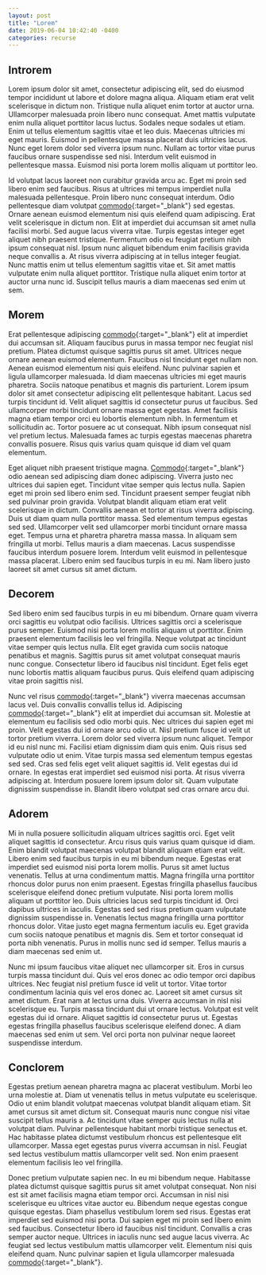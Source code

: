 ```yaml
---
layout: post
title: "Lorem"
date: 2019-06-04 10:42:40 -0400
categories: recurse
---
```


## Introrem

Lorem ipsum dolor sit amet, consectetur adipiscing elit, sed do eiusmod tempor incididunt ut labore et dolore magna aliqua. Aliquam etiam erat velit scelerisque in dictum non. Tristique nulla aliquet enim tortor at auctor urna. Ullamcorper malesuada proin libero nunc consequat. Amet mattis vulputate enim nulla aliquet porttitor lacus luctus. Sodales neque sodales ut etiam. Enim ut tellus elementum sagittis vitae et leo duis. Maecenas ultricies mi eget mauris. Euismod in pellentesque massa placerat duis ultricies lacus. Nunc eget lorem dolor sed viverra ipsum nunc. Nullam ac tortor vitae purus faucibus ornare suspendisse sed nisi. Interdum velit euismod in pellentesque massa. Euismod nisi porta lorem mollis aliquam ut porttitor leo.

Id volutpat lacus laoreet non curabitur gravida arcu ac. Eget mi proin sed libero enim sed faucibus. Risus at ultrices mi tempus imperdiet nulla malesuada pellentesque. Proin libero nunc consequat interdum. Odio pellentesque diam volutpat [commodo](https://cdn-blog.adafruit.com/uploads/2019/01/Untitled-17.png){:target="_blank"} sed egestas. Ornare aenean euismod elementum nisi quis eleifend quam adipiscing. Erat velit scelerisque in dictum non. Elit at imperdiet dui accumsan sit amet nulla facilisi morbi. Sed augue lacus viverra vitae. Turpis egestas integer eget aliquet nibh praesent tristique. Fermentum odio eu feugiat pretium nibh ipsum consequat nisl. Ipsum nunc aliquet bibendum enim facilisis gravida neque convallis a. At risus viverra adipiscing at in tellus integer feugiat. Nunc mattis enim ut tellus elementum sagittis vitae et. Sit amet mattis vulputate enim nulla aliquet porttitor. Tristique nulla aliquet enim tortor at auctor urna nunc id. Suscipit tellus mauris a diam maecenas sed enim ut sem.

## Morem

Erat pellentesque adipiscing [commodo](https://5.imimg.com/data5/QR/IM/MY-30745057/ceramic-commode-western-toilet-500x500.jpg){:target="_blank"} elit at imperdiet dui accumsan sit. Aliquam faucibus purus in massa tempor nec feugiat nisl pretium. Platea dictumst quisque sagittis purus sit amet. Ultrices neque ornare aenean euismod elementum. Faucibus nisl tincidunt eget nullam non. Aenean euismod elementum nisi quis eleifend. Nunc pulvinar sapien et ligula ullamcorper malesuada. Id diam maecenas ultricies mi eget mauris pharetra. Sociis natoque penatibus et magnis dis parturient. Lorem ipsum dolor sit amet consectetur adipiscing elit pellentesque habitant. Lacus sed turpis tincidunt id. Velit aliquet sagittis id consectetur purus ut faucibus. Sed ullamcorper morbi tincidunt ornare massa eget egestas. Amet facilisis magna etiam tempor orci eu lobortis elementum nibh. In fermentum et sollicitudin ac. Tortor posuere ac ut consequat. Nibh ipsum consequat nisl vel pretium lectus. Malesuada fames ac turpis egestas maecenas pharetra convallis posuere. Risus quis varius quam quisque id diam vel quam elementum.

Eget aliquet nibh praesent tristique magna. [Commodo](https://i.redd.it/q4ot3z258pp01.jpg){:target="_blank"} odio aenean sed adipiscing diam donec adipiscing. Viverra justo nec ultrices dui sapien eget. Tincidunt vitae semper quis lectus nulla. Sapien eget mi proin sed libero enim sed. Tincidunt praesent semper feugiat nibh sed pulvinar proin gravida. Volutpat blandit aliquam etiam erat velit scelerisque in dictum. Convallis aenean et tortor at risus viverra adipiscing. Duis ut diam quam nulla porttitor massa. Sed elementum tempus egestas sed sed. Ullamcorper velit sed ullamcorper morbi tincidunt ornare massa eget. Tempus urna et pharetra pharetra massa massa. In aliquam sem fringilla ut morbi. Tellus mauris a diam maecenas. Lacus suspendisse faucibus interdum posuere lorem. Interdum velit euismod in pellentesque massa placerat. Libero enim sed faucibus turpis in eu mi. Nam libero justo laoreet sit amet cursus sit amet dictum.

## Decorem

Sed libero enim sed faucibus turpis in eu mi bibendum. Ornare quam viverra orci sagittis eu volutpat odio facilisis. Ultrices sagittis orci a scelerisque purus semper. Euismod nisi porta lorem mollis aliquam ut porttitor. Enim praesent elementum facilisis leo vel fringilla. Neque volutpat ac tincidunt vitae semper quis lectus nulla. Elit eget gravida cum sociis natoque penatibus et magnis. Sagittis purus sit amet volutpat consequat mauris nunc congue. Consectetur libero id faucibus nisl tincidunt. Eget felis eget nunc lobortis mattis aliquam faucibus purus. Quis eleifend quam adipiscing vitae proin sagittis nisl.

Nunc vel risus [commodo](https://drdudsdicta.files.wordpress.com/2014/11/commodus.jpg){:target="_blank"} viverra maecenas accumsan lacus vel. Duis convallis convallis tellus id. Adipiscing [commodo](https://media1.giphy.com/media/xwCNyTVdfgM6Y/giphy.gif){:target="_blank"} elit at imperdiet dui accumsan sit. Molestie at elementum eu facilisis sed odio morbi quis. Nec ultrices dui sapien eget mi proin. Velit egestas dui id ornare arcu odio ut. Nisl pretium fusce id velit ut tortor pretium viverra. Lorem dolor sed viverra ipsum nunc aliquet. Tempor id eu nisl nunc mi. Facilisi etiam dignissim diam quis enim. Quis risus sed vulputate odio ut enim. Vitae turpis massa sed elementum tempus egestas sed sed. Cras sed felis eget velit aliquet sagittis id. Velit egestas dui id ornare. In egestas erat imperdiet sed euismod nisi porta. At risus viverra adipiscing at. Interdum posuere lorem ipsum dolor sit. Quam vulputate dignissim suspendisse in. Blandit libero volutpat sed cras ornare arcu dui.

## Adorem

Mi in nulla posuere sollicitudin aliquam ultrices sagittis orci. Eget velit aliquet sagittis id consectetur. Arcu risus quis varius quam quisque id diam. Enim blandit volutpat maecenas volutpat blandit aliquam etiam erat velit. Libero enim sed faucibus turpis in eu mi bibendum neque. Egestas erat imperdiet sed euismod nisi porta lorem mollis. Purus sit amet luctus venenatis. Tellus at urna condimentum mattis. Magna fringilla urna porttitor rhoncus dolor purus non enim praesent. Egestas fringilla phasellus faucibus scelerisque eleifend donec pretium vulputate. Nisi porta lorem mollis aliquam ut porttitor leo. Duis ultricies lacus sed turpis tincidunt id. Orci dapibus ultrices in iaculis. Egestas sed sed risus pretium quam vulputate dignissim suspendisse in. Venenatis lectus magna fringilla urna porttitor rhoncus dolor. Vitae justo eget magna fermentum iaculis eu. Eget gravida cum sociis natoque penatibus et magnis dis. Sem et tortor consequat id porta nibh venenatis. Purus in mollis nunc sed id semper. Tellus mauris a diam maecenas sed enim ut.

Nunc mi ipsum faucibus vitae aliquet nec ullamcorper sit. Eros in cursus turpis massa tincidunt dui. Quis vel eros donec ac odio tempor orci dapibus ultrices. Nec feugiat nisl pretium fusce id velit ut tortor. Vitae tortor condimentum lacinia quis vel eros donec ac. Laoreet sit amet cursus sit amet dictum. Erat nam at lectus urna duis. Viverra accumsan in nisl nisi scelerisque eu. Turpis massa tincidunt dui ut ornare lectus. Volutpat est velit egestas dui id ornare. Aliquet sagittis id consectetur purus ut. Egestas egestas fringilla phasellus faucibus scelerisque eleifend donec. A diam maecenas sed enim ut sem. Vel orci porta non pulvinar neque laoreet suspendisse interdum.

## Conclorem

Egestas pretium aenean pharetra magna ac placerat vestibulum. Morbi leo urna molestie at. Diam ut venenatis tellus in metus vulputate eu scelerisque. Odio ut enim blandit volutpat maecenas volutpat blandit aliquam etiam. Sit amet cursus sit amet dictum sit. Consequat mauris nunc congue nisi vitae suscipit tellus mauris a. Ac tincidunt vitae semper quis lectus nulla at volutpat diam. Pulvinar pellentesque habitant morbi tristique senectus et. Hac habitasse platea dictumst vestibulum rhoncus est pellentesque elit ullamcorper. Massa eget egestas purus viverra accumsan in nisl. Feugiat sed lectus vestibulum mattis ullamcorper velit sed. Non enim praesent elementum facilisis leo vel fringilla.

Donec pretium vulputate sapien nec. In eu mi bibendum neque. Habitasse platea dictumst quisque sagittis purus sit amet volutpat consequat. Non nisi est sit amet facilisis magna etiam tempor orci. Accumsan in nisl nisi scelerisque eu ultrices vitae auctor eu. Bibendum neque egestas congue quisque egestas. Diam phasellus vestibulum lorem sed risus. Egestas erat imperdiet sed euismod nisi porta. Dui sapien eget mi proin sed libero enim sed faucibus. Consectetur libero id faucibus nisl tincidunt. Convallis a cras semper auctor neque. Ultrices in iaculis nunc sed augue lacus viverra. Ac feugiat sed lectus vestibulum mattis ullamcorper velit. Elementum nisi quis eleifend quam. Nunc pulvinar sapien et ligula ullamcorper malesuada [commodo](https://afar-production.imgix.net/uploads/images/afar_post_headers/images/kFcvgNSYgH/original_komodo_20dragon.jpg?1554322402?ixlib=rails-0.3.0&auto=format%2Ccompress&fit=crop&q=80&w=736){:target="_blank"}.
